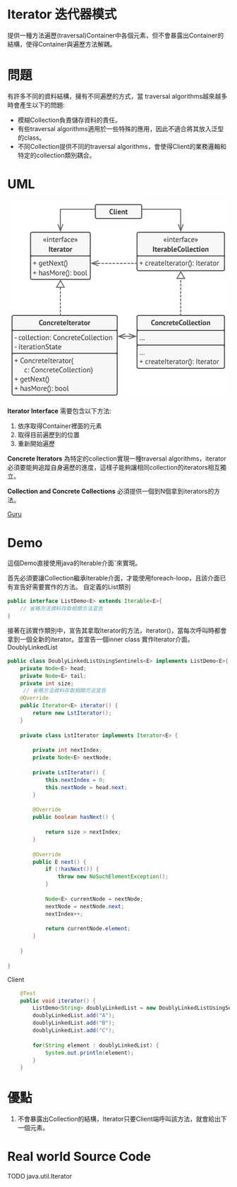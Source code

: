 # Iterator 迭代器模式
提供一種方法遍歷(traversal)Container中各個元素，但不會暴露出Container的結構，使得Container與遍歷方法解耦。

# 問題
有許多不同的資料結構，擁有不同遍歷的方式，當 traversal algorithms越來越多時會產生以下的問題:
* 模糊Collection負責儲存資料的責任。
* 有些traversal algorithms適用於一些特殊的應用，因此不適合將其放入泛型的class。
* 不同Collection提供不同的traversal algorithms，會使得Client的業務邏輯和特定的collection類別耦合。

# UML
![Iterator UML](/picture/iterator.png)

**Iterator Interface**
需要包含以下方法:  
1. 依序取得Container裡面的元素
2. 取得目前遍歷到的位置
3. 重新開始遍歷

**Concrete Iterators**
為特定的collection實現一種traversal algorithms，iterator必須要能夠追蹤自身遍歷的進度，這樣子能夠讓相同collection的iterators相互獨立。

**Collection and Concrete Collections**
必須提供一個到N個拿到iterators的方法。

[Guru](https://refactoring.guru/design-patterns/iterator)

# Demo  
這個Demo直接使用java的Iterable介面ˇ來實現。  

首先必須要讓Collection繼承Iterable介面，才能使用foreach-loop，且該介面已有宣告好需要實作的方法。
自定義的List類別
```java
public interface ListDemo<E> extends Iterable<E>{
    // 省略方法資料存取相關方法宣告
}
```
  
接著在該實作類別中，宣告其拿取Iterator的方法，iterator()，當每次呼叫時都會拿到一個全新的iterator。並宣告一個inner class 實作Iterator介面。
DoublyLinkedList 
```java
public class DoublyLinkedListUsingSentinels<E> implements ListDemo<E>{
    private Node<E> head;
	private Node<E> tail;
	private int size;
     // 省略方法資料存取相關方法宣告
    @Override
	public Iterator<E> iterator() {
		return new LstIterator();
	}

	private class LstIterator implements Iterator<E> {

		private int nextIndex;
		private Node<E> nextNode;

		private LstIterator() {
			this.nextIndex = 0;
			this.nextNode = head.next;
		}

		@Override
		public boolean hasNext() {

			return size > nextIndex;
		}

		@Override
		public E next() {
			if (!hasNext()) {
				throw new NoSuchElementException();
			}

			Node<E> currentNode = nextNode;
			nextNode = nextNode.next;
			nextIndex++;

			return currentNode.element;
		}

	}

}

```
  
Client
```java
	@Test
	public void iterator() {
		ListDemo<String> doublyLinkedList = new DoublyLinkedListUsingSentinels<>();
		doublyLinkedList.add("A");
		doublyLinkedList.add("B");
		doublyLinkedList.add("C");
		
		for(String element : doublyLinkedList) {
			System.out.println(element);
		}
	}
```
# 優點
1. 不會暴露出Collection的結構，Iterator只要Client端呼叫該方法，就會給出下一個元素。

# Real world Source Code 
TODO 
java.util.Iterator